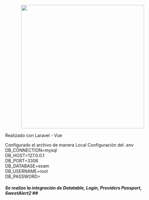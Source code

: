 <p align="center"><a href="https://laravel.com" target="_blank"><img src="https://raw.githubusercontent.com/laravel/art/master/logo-lockup/5%20SVG/2%20CMYK/1%20Full%20Color/laravel-logolockup-cmyk-red.svg" width="400"></a></p>

Realizado con Laravel - Vue

Configurado el archivo de manera Local
Configuración del .env<br>
DB_CONNECTION=mysql<br>
DB_HOST=127.0.0.1<br>
DB_PORT=3306<br>
DB_DATABASE=exam<br>
DB_USERNAME=root<br>
DB_PASSWORD=<br>

<h5>Se realizo la integración de  Datatable, Login, Providers Passport, SweetAlert2</5>
##
